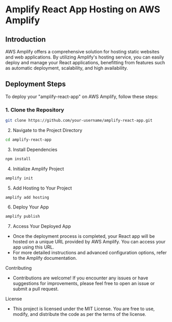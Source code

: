 # Amplify React App Hosting on AWS Amplify

## Introduction

AWS Amplify offers a comprehensive solution for hosting static websites and web applications. By utilizing Amplify's hosting service, you can easily deploy and manage your React applications, benefitting from features such as automatic deployment, scalability, and high availability.

## Deployment Steps

To deploy your "amplify-react-app" on AWS Amplify, follow these steps:

### 1. Clone the Repository

```bash
git clone https://github.com/your-username/amplify-react-app.git
```

2. Navigate to the Project Directory
```bash
cd amplify-react-app
```

3. Install Dependencies
```bash
npm install
```

4. Initialize Amplify Project
```bash
amplify init
```

5. Add Hosting to Your Project
```bash
amplify add hosting
```

6. Deploy Your App
```bash
amplify publish
```

7. Access Your Deployed App
   
- Once the deployment process is completed, your React app will be hosted on a unique URL provided by AWS Amplify. You can access your app using this URL.
- For more detailed instructions and advanced configuration options, refer to the Amplify documentation.

Contributing

- Contributions are welcome! If you encounter any issues or have suggestions for improvements, please feel free to open an issue or submit a pull request.

License

- This project is licensed under the MIT License. You are free to use, modify, and distribute the code as per the terms of the license.

